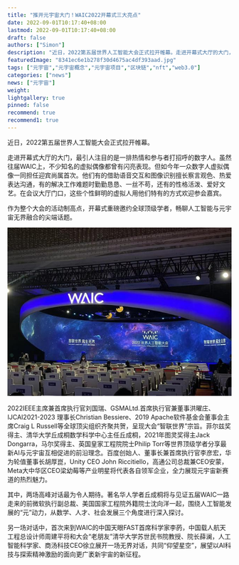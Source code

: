 ```yaml
---
title: "推开元宇宙大门！WAIC2022开幕式三大亮点"
date: 2022-09-01T10:17:40+08:00
lastmod: 2022-09-01T10:17:40+08:00
draft: false
authors: ["Simon"]
description: "近日，2022第五届世界人工智能大会正式拉开帷幕。走进开幕式大厅的大门，最引人注目的是一排热情和参与者打招呼的数字人。虽然往届WAIC上，不少知名的虚拟偶像都曾有闪亮表现。"
featuredImage: "8341ec6e1b278f30d4675ac4df393aad.jpg"
tags: ["元宇宙","元宇宙概念","元宇宙项目","区块链","nft","web3.0"]
categories: ["news"]
news: ["元宇宙"]
weight: 
lightgallery: true
pinned: false
recommend: true
recommend1: true
---
```


近日，2022第五届世界人工智能大会正式拉开帷幕。

走进开幕式大厅的大门，最引人注目的是一排热情和参与者打招呼的数字人。虽然往届WAIC上，不少知名的虚拟偶像都曾有闪亮表现。但如今年一众数字人虚拟偶像一同担任迎宾尚属首次。他们有的借助语音交互和图像识别擅长察言观色、热爱表达沟通，有的解决工作难题时勤勤恳恳、一丝不苟，还有的性格活泼、爱好文艺。在会议大厅门口，这些个性鲜明的虚拟人用他们特有的方式欢迎参会嘉宾。

作为整个大会的活动制高点，开幕式重磅邀约全球顶级学者，畅聊人工智能与元宇宙无界融合的尖端话题。

![配图](caef76094b36acaf5090ea48b14b6f1a00e99cab.jpeg)

2022IEEE主席兼首席执行官刘国瑞、GSMALtd.首席执行官兼董事洪曜庄、IJCAI2021-2023 理事长Christian Bessiere、2019 Apache软件基金会董事会主席Craig L Russell等全球顶尖组织齐聚共贺，呈现大会“智联世界”宗旨。菲尔兹奖得主、清华大学丘成桐数学科学中心主任丘成桐，2021年图灵奖得主Jack Dongarra，马尔奖得主、英国皇家工程院院士Philip Torr等世界顶级学者分享最新AI与元宇宙互相促进的前沿理念。百度创始人、董事长兼首席执行官李彦宏，华为轮值董事长胡厚崑，Unity CEO John Riccitiello，高通公司总裁兼CEO安蒙，Meta大中华区CEO梁幼莓等产业明星将代表各自领军企业，全力展现元宇宙新赛道的热烈魅力。

其中，两场高峰对话最为令人期待。著名华人学者丘成桐将与见证五届WAIC一路走来的前微软执行副总裁、美国国家工程院外籍院士沈向洋一起，围绕人工智能发展的“元”动力，从数学、人才、社会发展三个角度进行深入探讨。

另一场对话中，首次来到WAIC的中国天眼FAST首席科学家李菂，中国载人航天工程总设计师周建平将和大会“老朋友”清华大学苏世民书院教授、院长薛澜，人工智能科学家、商汤科技CEO徐立展开一场无界对话，共同“仰望星空”，展望以AI科技与探索精神激励的面向更广袤新宇宙的新征程。